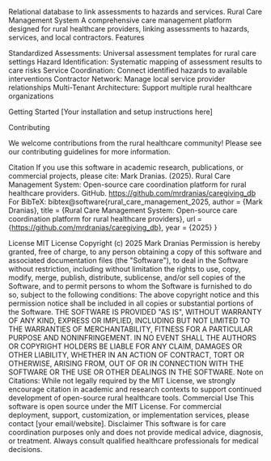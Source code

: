 Relational database to link assessments to hazards and services.
Rural Care Management System
A comprehensive care management platform designed for rural healthcare providers, linking assessments to hazards, services, and local contractors.
Features

Standardized Assessments: Universal assessment templates for rural care settings
Hazard Identification: Systematic mapping of assessment results to care risks
Service Coordination: Connect identified hazards to available interventions
Contractor Network: Manage local service provider relationships
Multi-Tenant Architecture: Support multiple rural healthcare organizations

Getting Started
[Your installation and setup instructions here]

Contributing

We welcome contributions from the rural healthcare community! Please see our contributing guidelines for more information.


Citation
If you use this software in academic research, publications, or commercial projects, please cite:
Mark Dranias. (2025). Rural Care Management System: Open-source care coordination platform for rural healthcare providers. GitHub. https://github.com/mrdranias/caregiving_db
For BibTeX:
bibtex@software{rural_care_management_2025,
  author = {Mark Dranias},
  title = {Rural Care Management System: Open-source care coordination platform for rural healthcare providers},
  url = {https://github.com/mrdranias/caregiving_db},
  year = {2025}
}


License
MIT License
Copyright (c) 2025 Mark Dranias
Permission is hereby granted, free of charge, to any person obtaining a copy
of this software and associated documentation files (the "Software"), to deal
in the Software without restriction, including without limitation the rights
to use, copy, modify, merge, publish, distribute, sublicense, and/or sell
copies of the Software, and to permit persons to whom the Software is
furnished to do so, subject to the following conditions:
The above copyright notice and this permission notice shall be included in all
copies or substantial portions of the Software.
THE SOFTWARE IS PROVIDED "AS IS", WITHOUT WARRANTY OF ANY KIND, EXPRESS OR
IMPLIED, INCLUDING BUT NOT LIMITED TO THE WARRANTIES OF MERCHANTABILITY,
FITNESS FOR A PARTICULAR PURPOSE AND NONINFRINGEMENT. IN NO EVENT SHALL THE
AUTHORS OR COPYRIGHT HOLDERS BE LIABLE FOR ANY CLAIM, DAMAGES OR OTHER
LIABILITY, WHETHER IN AN ACTION OF CONTRACT, TORT OR OTHERWISE, ARISING FROM,
OUT OF OR IN CONNECTION WITH THE SOFTWARE OR THE USE OR OTHER DEALINGS IN THE
SOFTWARE.
Note on Citations: While not legally required by the MIT License, we strongly encourage citation in academic and research contexts to support continued development of open-source rural healthcare tools.
Commercial Use
This software is open source under the MIT License. For commercial deployment, support, customization, or implementation services, please contact [your email/website].
Disclaimer
This software is for care coordination purposes only and does not provide medical advice, diagnosis, or treatment. Always consult qualified healthcare professionals for medical decisions.

